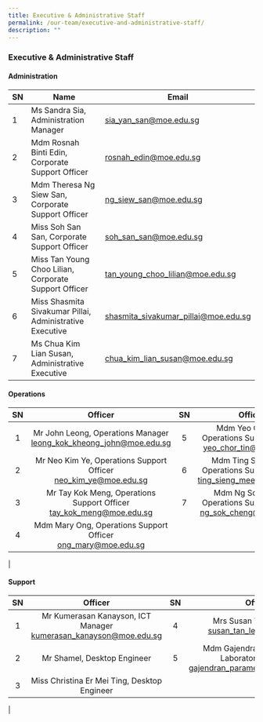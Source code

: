 ```yaml
---
title: Executive & Administrative Staff
permalink: /our-team/executive-and-administrative-staff/
description: ""
---
```

### Executive & Administrative Staff

#### Administration



| SN | Name | Email |
| -------- | -------- | -------- |
| 1     | Ms Sandra Sia, Administration Manager     | [sia_yan_san@moe.edu.sg](mailto:sia_yan_san@moe.edu.sg)      |
| 2     | Mdm Rosnah Binti Edin, Corporate Support Officer     | [rosnah_edin@moe.edu.sg](mailto:rosnah_edin@moe.edu.sg)      |
| 3     | Mdm Theresa Ng Siew San, Corporate Support Officer       | [ng_siew_san@moe.edu.sg](mailto:ng_siew_san@moe.edu.sg)      |
| 4     | Miss Soh San San, Corporate Support Officer       | [soh_san_san@moe.edu.sg](mailto:soh_san_san@moe.edu.sg)         |
| 5     | Miss Tan Young Choo Lilian, Corporate Support Officer       | [tan_young_choo_lilian@moe.edu.sg](mailto:tan_young_choo_lilian@moe.edu.sg)    |
| 6     | Miss Shasmita Sivakumar Pillai, Administrative Executive   | [shasmita_sivakumar_pillai@moe.edu.sg](mailto:shasmita_sivakumar_pillai@moe.edu.sg)     |
| 7     | Ms Chua Kim Lian Susan, Administrative Executive       | [chua_kim_lian_susan@moe.edu.sg](mailto:chua_kim_lian_susan@moe.edu.sg)    |

#### Operations

| SN | Officer  | SN | Officer |
|:---:|:---:|:---:|:---:|
| 1 | Mr John Leong, Operations Manager <br> [ leong_kok_kheong_john@moe.edu.sg](mailto:leong_kok_kheong_john@moe.edu.sg)  | 5 | Mdm Yeo Chor Tin, Operations Support Officer <br> [yeo_chor_tin@moe.edu.sg](mailto:yeo_chor_tin@moe.edu.sg)  |
| 2 | Mr Neo Kim Ye, Operations Support Officer <br> [neo_kim_ye@moe.edu.sg](mailto:neo_kim_ye@moe.edu.sg)  | 6 | Mdm Ting Sieng Mee, Operations Support Officer <br> [ting_sieng_mee@moe.edu.sg](mailto:ting_sieng_mee@moe.edu.sg)  |
|  3 | Mr Tay Kok Meng, Operations Support Officer <br> [tay_kok_meng@moe.edu.sg](mailto:tay_kok_meng@moe.edu.sg)  |  7 | Mdm Ng Sok Cheng, Operations Support Officer <br> [ng_sok_cheng@moe.edu.sg](mailto:ng_sok_cheng@moe.edu.sg)  |
|  4 | Mdm Mary Ong, Operations Support Officer <br>  [ong_mary@moe.edu.sg](mailto:ong_mary@moe.edu.sg)   |  |  |
|

#### Support

| SN | Officer  | SN | Officer |
|:---:|:---:|:---:|:---:|
| 1 | Mr Kumerasan Kanayson, ICT Manager <br> [kumerasan_kanayson@moe.edu.sg](mailto:kumerasan_kanayson@moe.edu.sg) | 4 | Mrs Susan Tan, Librarian <br> [susan_tan_ler@moe.edu.sg](mailto:susan_tan_ler@moe.edu.sg)  |
| 2 | Mr Shamel, Desktop Engineer    | 5 | Mdm Gajendran Parameswari, Laboratory Assistant <br> [gajendran_parameswari@moe.edu.sg](mailto:gajendran_parameswari@moe.edu.sg) |
|  3 | Miss Christina Er Mei Ting, Desktop Engineer    |   |   |
|